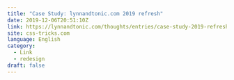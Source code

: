 ```yaml
---
title: "Case Study: lynnandtonic.com 2019 refresh"
date: 2019-12-06T20:51:10Z
link: https://lynnandtonic.com/thoughts/entries/case-study-2019-refresh/?utm_medium=RSS&utm_source=news.12bit.vn
site: css-tricks.com
language: English
category:
  - Link
  - redesign
draft: false
---
```

